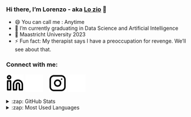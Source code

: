 ### Hi there, I’m Lorenzo - aka [Lo zio][instagram] 👋
- 😄 You can call me : Anytime
- 🌱 I’m currently graduating in Data Science and Artificial Intelligence 
- 🔭 Maastricht University 2023
- ⚡ Fun fact: My therapist says I have a preoccupation for revenge. We’ll see about that.

### Connect with me:
[![website](img/linkedin-light.svg)](https://www.linkedin.com/in/giuseppe-pompigna-55a720198#gh-light-mode-only)
[![website](img/linkedin-dark.svg)](https://www.linkedin.com/in/giuseppe-pompigna-55a720198#gh-dark-mode-only)
&nbsp;&nbsp;
[![website](img/instagram-light.svg)](https://www.instagram.com/loz_zio_#gh-light-mode-only)
[![website](img/instagram-dark.svg)](https://www.instagram.com/loz_zio_#gh-dark-mode-only)


<details>
  <summary>:zap: GitHub Stats</summary>
  
![Lozzio99's github stats](https://github-readme-stats.vercel.app/api?username=Lozzio99&show_icons=true&theme=tokyonight&count_private=true)


</details>

<details>
  <summary>:zap: Most Used Languages</summary>

![Lozzio99's Most Used Languages](https://github-readme-stats.vercel.app/api/top-langs/?username=Lozzio99&layout=compact)


</details>


[website]: https://github.com/Lozzio99
[instagram]: https://www.instagram.com/loz_zio_